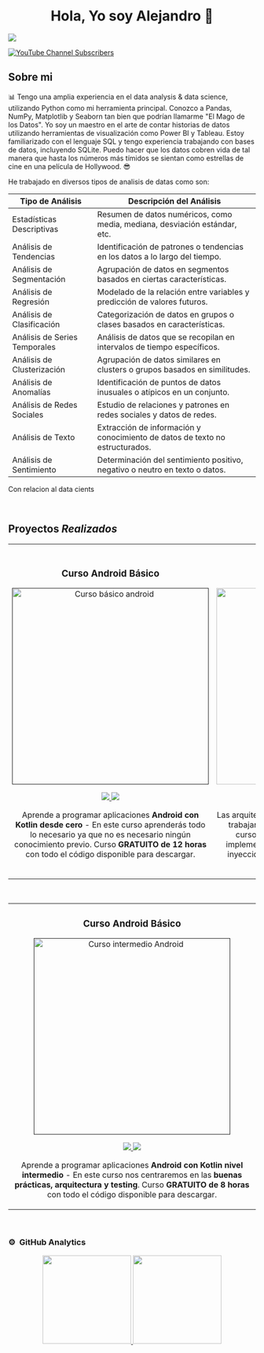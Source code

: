 <div align="center">
<h1 align="center">Hola, Yo soy Alejandro 👋</h1>
</div>
<img src="https://i.imgur.com/weNbhGZ.png"> <!-- Imagen principal. -->

<!-- Shields. -->

[![YouTube Channel Subscribers](https://img.shields.io/youtube/channel/subscribers/UCIjEgHA1vatSR2K4rfcdNRg?style=social)](https://youtube.com/aristidevs?sub_confirmation=1)

<!-- Cuerpo de la bio. -->

## Sobre mi 

📊 Tengo una amplia experiencia en el data analysis & data science, utilizando Python como mi herramienta principal. Conozco a Pandas, NumPy, Matplotlib y Seaborn tan bien que podrían llamarme "El Mago de los Datos". Yo soy un maestro en el arte de contar historias de datos utilizando herramientas de visualización como Power BI y Tableau. Estoy familiarizado con el lenguaje SQL y tengo experiencia trabajando con bases de datos, incluyendo SQLite. Puedo hacer que los datos cobren vida de tal manera que hasta los números más tímidos se sientan como estrellas de cine en una película de Hollywood. 😎

He trabajado en diversos tipos de analisis de datas como son: 
<div align="center">

| Tipo de Análisis                 | Descripción  del Análisis                                                                    |
|----------------------------------|-------------------------------------------------------------------------------|
| Estadísticas Descriptivas        | Resumen de datos numéricos, como media, mediana, desviación estándar, etc.    |
| Análisis de Tendencias           | Identificación de patrones o tendencias en los datos a lo largo del tiempo.  |
| Análisis de Segmentación         | Agrupación de datos en segmentos basados en ciertas características.         |
| Análisis de Regresión            | Modelado de la relación entre variables y predicción de valores futuros.    |
| Análisis de Clasificación       | Categorización de datos en grupos o clases basados en características.      |
| Análisis de Series Temporales   | Análisis de datos que se recopilan en intervalos de tiempo específicos.     |
| Análisis de Clusterización      | Agrupación de datos similares en clusters o grupos basados en similitudes.   |
| Análisis de Anomalías           | Identificación de puntos de datos inusuales o atípicos en un conjunto.      |
| Análisis de Redes Sociales      | Estudio de relaciones y patrones en redes sociales y datos de redes.        |
| Análisis de Texto               | Extracción de información y conocimiento de datos de texto no estructurados.|
| Análisis de Sentimiento         | Determinación del sentimiento positivo, negativo o neutro en texto o datos.  |

</div>

Con relacion al data cients 


<br>

## Proyectos *Realizados* 
<table>
<tr>
<td width="50%">
<h3 align="center">Curso Android Básico</h3>
<div align="center">
<a href=""https://github.com/ArisGuimera/Android-Expert" target="_blank"><img src="https://i.imgur.com/Jji0CIE.jpg" width="400" alt="Curso básico android"></a>
<p>
<a href="https://github.com/ArisGuimera/Android-Expert" target="_blank">
<img src="https://img.shields.io/badge/CÓDIGO-ff9?style=for-the-badge&logo=github&logoColor=black">
</a>
<a href="https://youtu.be/vJapzH_46a8" target="_blank">
<img src="https://img.shields.io/badge/-Youtube-green?style=for-the-badge&color=fbfc40">
</a>
</p>
<p>Aprende a programar aplicaciones <strong>Android con Kotlin desde cero</strong> - En este curso aprenderás todo lo necesario ya que no es necesario ningún conocimiento previo. Curso <strong>GRATUITO de 12 horas</strong> con todo el código disponible para descargar.</p>
</div>
                                                                                      
</td>

<td width="50%">
               <br>
<h3 align="center">Arquitectura MVVM</h3>
<div align="center">                                       
<a href="https://github.com/ArisGuimera/SimpleAndroidMVVM" target="_blank"><img src="https://i.imgur.com/7uCBigG.jpg" width="400" alt="Curso arquitectura MVVM"></a>
<br>
<p>
<a href="https://github.com/ArisGuimera/SimpleAndroidMVVM" target="_blank">
<img src="https://img.shields.io/badge/C%C3%93DIGO-80ffaa?style=for-the-badge&logo=github&logoColor=black">
</a>
<a href="https://youtu.be/hhhSMXi0R3E" target="_blank">
<img src="https://img.shields.io/badge/-Youtube-green?style=for-the-badge&color=3fFD7f">
</a>
</p>
</p>Las arquitecturas son <strong>IMPRESCINDIBLES</strong> para poder trabajar como desarrollador/a Android. En este curso, divido por ramas irás aprendiendo a implementar una arquitectura real y robusta con inyección de dependencias, clean architecture, testing y mucho más.</p>
</div>                                                             
</table>                                                                                 
</div>
<br>

<table>
<tr>
<td width="100%">
<h3 align="center">Curso Android Básico</h3>
<div align="center">
<a href=""https://github.com/ArisGuimera/Android-Expert-Intermedio" target="_blank"><img src="https://i.imgur.com/V48W0sU.jpg" width="400" alt="Curso intermedio Android"></a>
<p>
<a href="https://github.com/ArisGuimera/Android-Expert-Intermedio" target="_blank">
<img src="https://img.shields.io/badge/CÓDIGO-ff9?style=for-the-badge&logo=github&logoColor=black">
</a>
<a href="https://youtu.be/UaR7GSNACsM" target="_blank">
<img src="https://img.shields.io/badge/-Youtube-green?style=for-the-badge&color=fbfc40">
</a>
</p>
<p>Aprende a programar aplicaciones <strong>Android con Kotlin nivel intermedio</strong> - En este curso nos centraremos en las <strong>buenas prácticas, arquitectura y testing</strong>. Curso <strong>GRATUITO de 8 horas</strong> con todo el código disponible para descargar.</p>
</div>
                                                                                      
</td>                                                    
</table>                                                                                 
</div>
<br>

### ⚙️ &nbsp;GitHub Analytics

<p align="center">
<a href="https://github.com/ArisGuimera">
  <img height="180em" src="https://github-readme-stats-eight-theta.vercel.app/api?username=ArisGuimera&show_icons=true&theme=algolia&include_all_commits=true&count_private=true"/>
  <img height="180em" src="https://github-readme-stats-eight-theta.vercel.app/api/top-langs/?username=ArisGuimera&layout=compact&langs_count=8&theme=algolia"/>
</a>
</p>
